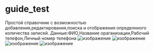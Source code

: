 # guide_test
Простой справочник с возможностью добавления,редактирования,поиска и отображения определнного количества записей.
Данные:ФИО,Название ораганизации,Рабочий телефон,Личный номер телефона
![изображение](https://github.com/Foxik007/guide_test/assets/85826675/abbd418e-7fd6-44c9-8b5f-39bffbee5485)
![изображение](https://github.com/Foxik007/guide_test/assets/85826675/913b6829-6d87-4ae5-ac0d-105e755f20f5)
![изображение](https://github.com/Foxik007/guide_test/assets/85826675/2370edd3-c8d9-4a4b-8303-34fc7f46e7bf)
![изображение](https://github.com/Foxik007/guide_test/assets/85826675/9c5b6a5c-0971-4a83-a749-f4b47e5fbbad)
